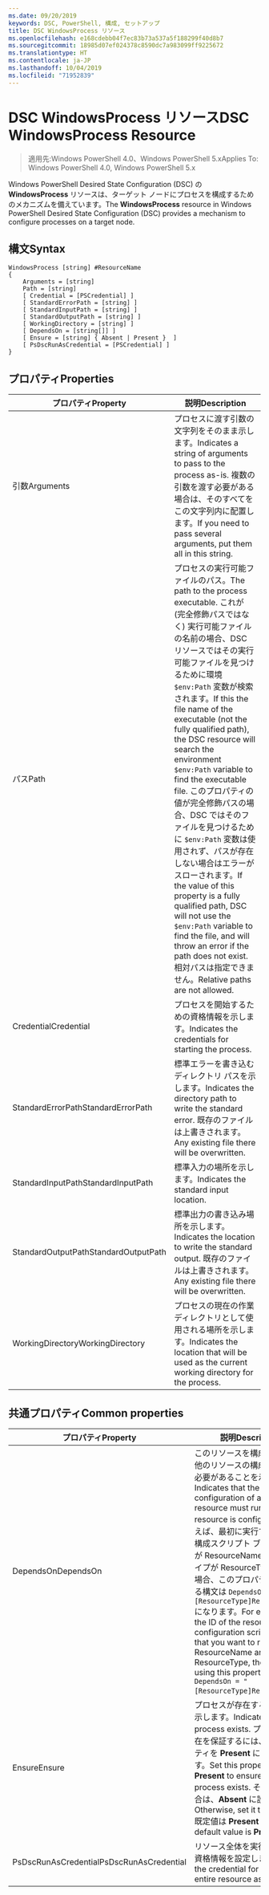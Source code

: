 ```yaml
---
ms.date: 09/20/2019
keywords: DSC, PowerShell, 構成, セットアップ
title: DSC WindowsProcess リソース
ms.openlocfilehash: e168cdebb04f7ec83b73a537a5f188299f40d8b7
ms.sourcegitcommit: 18985d07ef024378c8590dc7a983099ff9225672
ms.translationtype: HT
ms.contentlocale: ja-JP
ms.lasthandoff: 10/04/2019
ms.locfileid: "71952839"
---
```

# <a name="dsc-windowsprocess-resource"></a><span data-ttu-id="c35e5-103">DSC WindowsProcess リソース</span><span class="sxs-lookup"><span data-stu-id="c35e5-103">DSC WindowsProcess Resource</span></span>

> <span data-ttu-id="c35e5-104">適用先:Windows PowerShell 4.0、Windows PowerShell 5.x</span><span class="sxs-lookup"><span data-stu-id="c35e5-104">Applies To: Windows PowerShell 4.0, Windows PowerShell 5.x</span></span>

<span data-ttu-id="c35e5-105">Windows PowerShell Desired State Configuration (DSC) の **WindowsProcess** リソースは、ターゲット ノードにプロセスを構成するためのメカニズムを備えています。</span><span class="sxs-lookup"><span data-stu-id="c35e5-105">The **WindowsProcess** resource in Windows PowerShell Desired State Configuration (DSC) provides a mechanism to configure processes on a target node.</span></span>

## <a name="syntax"></a><span data-ttu-id="c35e5-106">構文</span><span class="sxs-lookup"><span data-stu-id="c35e5-106">Syntax</span></span>

```Syntax
WindowsProcess [string] #ResourceName
{
    Arguments = [string]
    Path = [string]
    [ Credential = [PSCredential] ]
    [ StandardErrorPath = [string] ]
    [ StandardInputPath = [string] ]
    [ StandardOutputPath = [string] ]
    [ WorkingDirectory = [string] ]
    [ DependsOn = [string[]] ]
    [ Ensure = [string] { Absent | Present }  ]
    [ PsDscRunAsCredential = [PSCredential] ]
}
```

## <a name="properties"></a><span data-ttu-id="c35e5-107">プロパティ</span><span class="sxs-lookup"><span data-stu-id="c35e5-107">Properties</span></span>

|<span data-ttu-id="c35e5-108">プロパティ</span><span class="sxs-lookup"><span data-stu-id="c35e5-108">Property</span></span> |<span data-ttu-id="c35e5-109">説明</span><span class="sxs-lookup"><span data-stu-id="c35e5-109">Description</span></span> |
|---|---|
|<span data-ttu-id="c35e5-110">引数</span><span class="sxs-lookup"><span data-stu-id="c35e5-110">Arguments</span></span> |<span data-ttu-id="c35e5-111">プロセスに渡す引数の文字列をそのまま示します。</span><span class="sxs-lookup"><span data-stu-id="c35e5-111">Indicates a string of arguments to pass to the process as-is.</span></span> <span data-ttu-id="c35e5-112">複数の引数を渡す必要がある場合は、そのすべてをこの文字列内に配置します。</span><span class="sxs-lookup"><span data-stu-id="c35e5-112">If you need to pass several arguments, put them all in this string.</span></span> |
|<span data-ttu-id="c35e5-113">パス</span><span class="sxs-lookup"><span data-stu-id="c35e5-113">Path</span></span> |<span data-ttu-id="c35e5-114">プロセスの実行可能ファイルのパス。</span><span class="sxs-lookup"><span data-stu-id="c35e5-114">The path to the process executable.</span></span> <span data-ttu-id="c35e5-115">これが (完全修飾パスではなく) 実行可能ファイルの名前の場合、DSC リソースではその実行可能ファイルを見つけるために環境 `$env:Path` 変数が検索されます。</span><span class="sxs-lookup"><span data-stu-id="c35e5-115">If this the file name of the executable (not the fully qualified path), the DSC resource will search the environment `$env:Path` variable to find the executable file.</span></span> <span data-ttu-id="c35e5-116">このプロパティの値が完全修飾パスの場合、DSC ではそのファイルを見つけるために `$env:Path` 変数は使用されず、パスが存在しない場合はエラーがスローされます。</span><span class="sxs-lookup"><span data-stu-id="c35e5-116">If the value of this property is a fully qualified path, DSC will not use the `$env:Path` variable to find the file, and will throw an error if the path does not exist.</span></span> <span data-ttu-id="c35e5-117">相対パスは指定できません。</span><span class="sxs-lookup"><span data-stu-id="c35e5-117">Relative paths are not allowed.</span></span> |
|<span data-ttu-id="c35e5-118">Credential</span><span class="sxs-lookup"><span data-stu-id="c35e5-118">Credential</span></span> |<span data-ttu-id="c35e5-119">プロセスを開始するための資格情報を示します。</span><span class="sxs-lookup"><span data-stu-id="c35e5-119">Indicates the credentials for starting the process.</span></span> |
|<span data-ttu-id="c35e5-120">StandardErrorPath</span><span class="sxs-lookup"><span data-stu-id="c35e5-120">StandardErrorPath</span></span> |<span data-ttu-id="c35e5-121">標準エラーを書き込むディレクトリ パスを示します。</span><span class="sxs-lookup"><span data-stu-id="c35e5-121">Indicates the directory path to write the standard error.</span></span> <span data-ttu-id="c35e5-122">既存のファイルは上書きされます。</span><span class="sxs-lookup"><span data-stu-id="c35e5-122">Any existing file there will be overwritten.</span></span> |
|<span data-ttu-id="c35e5-123">StandardInputPath</span><span class="sxs-lookup"><span data-stu-id="c35e5-123">StandardInputPath</span></span> |<span data-ttu-id="c35e5-124">標準入力の場所を示します。</span><span class="sxs-lookup"><span data-stu-id="c35e5-124">Indicates the standard input location.</span></span> |
|<span data-ttu-id="c35e5-125">StandardOutputPath</span><span class="sxs-lookup"><span data-stu-id="c35e5-125">StandardOutputPath</span></span> |<span data-ttu-id="c35e5-126">標準出力の書き込み場所を示します。</span><span class="sxs-lookup"><span data-stu-id="c35e5-126">Indicates the location to write the standard output.</span></span> <span data-ttu-id="c35e5-127">既存のファイルは上書きされます。</span><span class="sxs-lookup"><span data-stu-id="c35e5-127">Any existing file there will be overwritten.</span></span> |
|<span data-ttu-id="c35e5-128">WorkingDirectory</span><span class="sxs-lookup"><span data-stu-id="c35e5-128">WorkingDirectory</span></span> |<span data-ttu-id="c35e5-129">プロセスの現在の作業ディレクトリとして使用される場所を示します。</span><span class="sxs-lookup"><span data-stu-id="c35e5-129">Indicates the location that will be used as the current working directory for the process.</span></span> |

## <a name="common-properties"></a><span data-ttu-id="c35e5-130">共通プロパティ</span><span class="sxs-lookup"><span data-stu-id="c35e5-130">Common properties</span></span>

|<span data-ttu-id="c35e5-131">プロパティ</span><span class="sxs-lookup"><span data-stu-id="c35e5-131">Property</span></span> |<span data-ttu-id="c35e5-132">説明</span><span class="sxs-lookup"><span data-stu-id="c35e5-132">Description</span></span> |
|---|---|
|<span data-ttu-id="c35e5-133">DependsOn</span><span class="sxs-lookup"><span data-stu-id="c35e5-133">DependsOn</span></span> |<span data-ttu-id="c35e5-134">このリソースを構成する前に、他のリソースの構成を実行する必要があることを示します。</span><span class="sxs-lookup"><span data-stu-id="c35e5-134">Indicates that the configuration of another resource must run before this resource is configured.</span></span> <span data-ttu-id="c35e5-135">たとえば、最初に実行するリソース構成スクリプト ブロックの ID が ResourceName で、そのタイプが ResourceType である場合、このプロパティを使用する構文は `DependsOn = "[ResourceType]ResourceName"` になります。</span><span class="sxs-lookup"><span data-stu-id="c35e5-135">For example, if the ID of the resource configuration script block that you want to run first is ResourceName and its type is ResourceType, the syntax for using this property is `DependsOn = "[ResourceType]ResourceName"`.</span></span> |
|<span data-ttu-id="c35e5-136">Ensure</span><span class="sxs-lookup"><span data-stu-id="c35e5-136">Ensure</span></span> |<span data-ttu-id="c35e5-137">プロセスが存在するかどうかを示します。</span><span class="sxs-lookup"><span data-stu-id="c35e5-137">Indicates if the process exists.</span></span> <span data-ttu-id="c35e5-138">プロセスの存在を保証するには、このプロパティを **Present** に設定します。</span><span class="sxs-lookup"><span data-stu-id="c35e5-138">Set this property to **Present** to ensure that the process exists.</span></span> <span data-ttu-id="c35e5-139">それ以外の場合は、**Absent** に設定します。</span><span class="sxs-lookup"><span data-stu-id="c35e5-139">Otherwise, set it to **Absent**.</span></span> <span data-ttu-id="c35e5-140">既定値は **Present** です。</span><span class="sxs-lookup"><span data-stu-id="c35e5-140">The default value is **Present**.</span></span> |
|<span data-ttu-id="c35e5-141">PsDscRunAsCredential</span><span class="sxs-lookup"><span data-stu-id="c35e5-141">PsDscRunAsCredential</span></span> |<span data-ttu-id="c35e5-142">リソース全体を実行するための資格情報を設定します。</span><span class="sxs-lookup"><span data-stu-id="c35e5-142">Sets the credential for running the entire resource as.</span></span> |